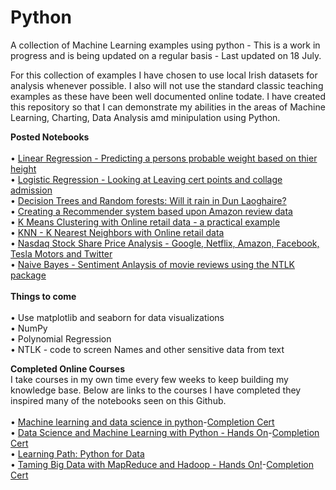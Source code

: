 # Python
A collection of Machine Learning examples using python - This is a work in progress and is being updated on a regular basis - Last updated on 18 July.

For this collection of examples I have chosen to use local Irish datasets for analysis whenever possible. I also will not use the standard classic teaching examples as these have been well documented online todate.  I have created this repository so that I can demonstrate my abilities in the areas of Machine Learning, Charting, Data Analysis amd minipulation using Python.

<B>Posted Notebooks</B><br><br>
• <a href='https://github.com/therolfe/Python/blob/master/Linear%20Regression%20in%20Python.ipynb'>Linear Regression - Predicting a persons probable weight based on thier height</a><br>
• <a href='https://github.com/therolfe/Python/blob/master/Logistic%20Regression%20-%20LC.ipynb'>Logistic Regression - Looking at Leaving cert points and collage admission</a><br>
• <a href='https://github.com/therolfe/Python/blob/master/Decision%20trees%20and%20Random%20Forests%20-%20will%20it%20rain%20in%20Dun%20Laoghaire.ipynb'>Decision Trees and Random forests: Will it rain in Dun Laoghaire?</a><br>
• <a href='https://github.com/therolfe/Python/blob/master/Recommender%20System%20using%20Amazon%20Data.ipynb'>Creating a Recommender system based upon Amazon review data</a><br>
• <a href='https://github.com/therolfe/Python/blob/master/k%20means%20clustering%20with%20online%20retail%20data.ipynb'>K Means Clustering with Online retail data - a practical example</a><br>
• <a href='https://github.com/therolfe/Python/blob/master/KNN_KNearest_Neighbors_with_Online_retail_data.ipynb'>KNN - K Nearest Neighbors with Online retail data</a><br>
•	<a href="https://github.com/therolfe/Python/blob/master/Nasdaq%20stock%20analysis%20-%20J%20Rolfe.ipynb">Nasdaq Stock Share Price Analysis - Google, Netflix, Amazon, Facebook, Tesla Motors and Twitter</a><br>
•	<a href="https://github.com/therolfe/Python/blob/master/Naive%20Bayes%20-%20using%20nltk%20for%20move%20review%20sentiment%20analysis.ipynb">Naive Bayes - Sentiment Anlaysis of movie reviews using the NTLK package</a><br>
<br> <b>Things to come</b><br>  
•	Use matplotlib and seaborn for data visualizations<br>
•	NumPy<br>
•	Polynomial Regression<br>
•	NTLK - code to screen Names and other sensitive data from text<br>

<B>Completed Online Courses</B><br>
I take courses in my own time every few weeks to keep building my knowledge base. Below are links to the courses I have completed they inspired many of the notebooks seen on this Github.<br><br>
•	<a href='https://www.udemy.com/data-science-and-machine-learning-with-python-hands-on/learn/v4/overview'>Machine learning and data science in python</a>-<a href='https://www.udemy.com/certificate/UC-0IJEZ958/'>Completion Cert</a><br>
•	<a href='https://www.udemy.com/data-science-and-machine-learning-with-python-hands-on/learn/v4/overview'>Data Science and Machine Learning with Python - Hands On</a>-<a href='https://www.udemy.com/certificate/UC-8P1EEODG/'>Completion Cert</a><br>
•	<a href='https://www.safaribooksonline.com/learning-paths/learning-path-python/9781491987384/'>Learning Path: Python for Data</a><br>
•	<a href='https://www.udemy.com/taming-big-data-with-mapreduce-and-hadoop/learn/v4/content'>Taming Big Data with MapReduce and Hadoop - Hands On!</a>-<a href='https://www.udemy.com/certificate/UC-ETCE2688/'>Completion Cert</a><br>

